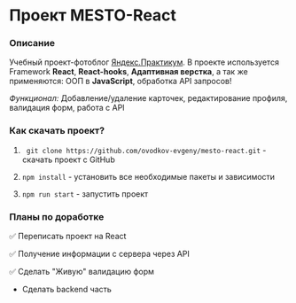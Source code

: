 # Проект MESTO-React


### Описание
Учебный проект-фотоблог [Яндекс.Практикум](https://practicum.yandex.ru/). В проекте используется Framework __React__, __React-hooks__, __Адаптивная верстка__, а так же применяются: ООП в __JavaScript__, обработка API запросов!

_Функционал:_ Добавление/удаление карточек, редактирование профиля, валидация форм, работа с API


### Как скачать проект?

1. ``` git clone https://github.com/ovodkov-evgeny/mesto-react.git``` - скачать проект с GitHub

2. ```npm install``` - установить все необходимые пакеты и зависимости

3. ```npm run start``` - запустить проект


### Планы по доработке

✅ Переписать проект на React

✅ Получение информации с сервера через API

✅ Сделать "Живую" валидацию форм

* Сделать backend часть
